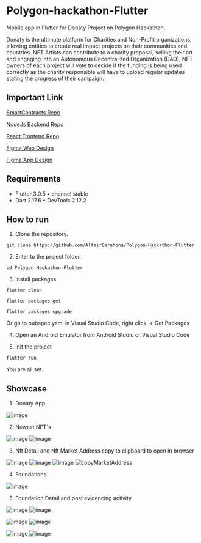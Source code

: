 # Polygon-hackathon-Flutter
Mobile app in Flutter for Donaty Project on Polygon Hackathon.

Donaty is the ultimate platform for Charities and Non-Profit organizations, allowing entities to create real impact projects on their communities and countries. NFT Artists can contribute to a charity proposal, selling their art and engaging into an Autonomous Decentralized Organization (DAO), NFT owners of each project will vote to decide if the funding is being used correctly as the charity responsible will have to upload regular updates stating the progress of their campaign.

## Important Link


[SmartContracts Repo](https://github.com/cromewar/Donaty-Smart-Contracts)


[NodeJs Backend Repo](https://github.com/WaynerMoya/PolygonHackathonBE)


[React Frontend Repo](https://github.com/leopacheco18/polygon-hackathon-frontend)


[Figma Web Design](https://www.figma.com/file/rLqGHcORtZwFyxtGQaefuD/Donaty?node-id=117%3A469)


[Figma App Design](https://www.figma.com/file/TfqvcPk8P2VP4Zgn1tS4LM/Donaty-Mobile?node-id=0%3A1)

## Requirements

* Flutter 3.0.5 • channel stable
* Dart 2.17.6 • DevTools 2.12.2
## How to run

1. Clone the repository.

`git clone https://github.com/AltairBarahona/Polygon-Hackathon-Flutter`

2. Enter to the project folder.

`cd Polygon-Hackathon-Flutter`

3. Install packages.

`flutter clean`

`flutter packages get`

`flutter packages upgrade`

Or go to pubspec.yaml in Visual Studio Code, right click -> Get Packages

4. Open an Android Emulator from Android Studio or Visual Studio Code

5. Init the project

`flutter run`


You are all set.

## Showcase
1. Donaty App

![image](https://user-images.githubusercontent.com/65981231/185819823-b35d6c39-67d3-4ab2-949d-4188c21cb086.png)

2. Newest NFT´s


![image](https://user-images.githubusercontent.com/65981231/185819852-3b148f85-4b50-4719-a264-016c19c992ed.png)
![image](https://user-images.githubusercontent.com/65981231/185819861-a8b60041-da28-4cfd-bfb2-a4bbd9729aa8.png)

3. Nft Detail and Nft Market Address copy to clipboard to open in browser


![image](https://user-images.githubusercontent.com/65981231/185819917-4e668149-4799-47b8-8aec-c2a279cced10.png)
![image](https://user-images.githubusercontent.com/65981231/185819940-44b818f9-7af1-4100-886e-df0480ae96e7.png)
![image](https://user-images.githubusercontent.com/65981231/185819994-031a244d-dcf2-4e91-80e9-328a735b3dcf.png)
![copyMarketAddress](https://user-images.githubusercontent.com/65981231/185820285-a81af070-61d4-4245-a1fc-7e781a31769b.png)


4. Foundations


![image](https://user-images.githubusercontent.com/65981231/185820014-7fae76f4-7df1-4d65-86cd-a4008d70ac3a.png)

5. Foundation Detail and post evidencing activity


![image](https://user-images.githubusercontent.com/65981231/185820096-fd2e8138-1d16-4a98-abc8-d58c7bd778fe.png)
![image](https://user-images.githubusercontent.com/65981231/185820237-a2a66d83-b3c7-4473-b322-31ba4421037b.png)

![image](https://user-images.githubusercontent.com/65981231/185820105-f2bbc5e1-8272-4731-81e8-7ee44eab741c.png)
![image](https://user-images.githubusercontent.com/65981231/185820239-83bae70c-d099-45ad-be6c-7cf0535a50b5.png)

![image](https://user-images.githubusercontent.com/65981231/185820119-8ddcb97d-dfc0-437a-be76-c77322c6695f.png)
![image](https://user-images.githubusercontent.com/65981231/185820249-a906f781-2298-46ac-b55e-323673f69b9e.png)



